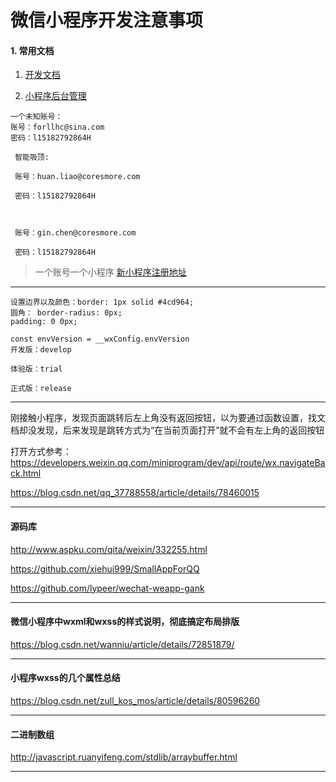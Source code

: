 # 微信小程序开发注意事项

#### 1. 常用文档
  1. [开发文档](https://developers.weixin.qq.com/miniprogram/dev/)

  2. [小程序后台管理](https://mp.weixin.qq.com/)

	一个未知账号：
	账号：forllhc@sina.com
	密码：l15182792864H

     智能吸顶:

     账号：huan.liao@coresmore.com

     密码：l15182792864H

     

     账号：gin.chen@coresmore.com

     密码：l15182792864H

     
  > 一个账号一个小程序
  > [新小程序注册地址](https://mp.weixin.qq.com/wxopen/waregister?action=step1&token=&lang=zh_CN)

---



```
设置边界以及颜色：border: 1px solid #4cd964;
圆角： border-radius: 0px;
padding: 0 0px;

const envVersion = __wxConfig.envVersion
开发版：develop

体验版：trial

正式版：release

```



---

 刚接触小程序，发现页面跳转后左上角没有返回按钮，以为要通过函数设置，找文档却没发现，后来发现是跳转方式为“在当前页面打开”就不会有左上角的返回按钮 

打开方式参考：https://developers.weixin.qq.com/miniprogram/dev/api/route/wx.navigateBack.html

https://blog.csdn.net/qq_37788558/article/details/78460015



---

#### 源码库

http://www.aspku.com/qita/weixin/332255.html

https://github.com/xiehui999/SmallAppForQQ

https://github.com/lypeer/wechat-weapp-gank

---

####  微信小程序中wxml和wxss的样式说明，彻底搞定布局排版

https://blog.csdn.net/wanniu/article/details/72851879/

---

#### 小程序wxss的几个属性总结

https://blog.csdn.net/zull_kos_mos/article/details/80596260

---

#### 二进制数组

http://javascript.ruanyifeng.com/stdlib/arraybuffer.html

---

